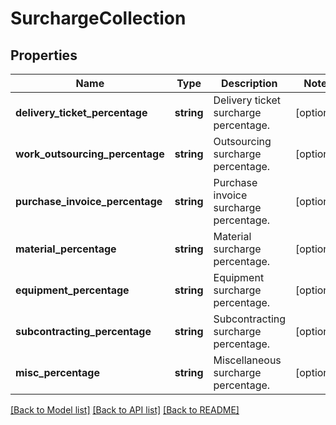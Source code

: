 # SurchargeCollection

## Properties
Name | Type | Description | Notes
------------ | ------------- | ------------- | -------------
**delivery_ticket_percentage** | **string** | Delivery ticket surcharge percentage. | [optional] 
**work_outsourcing_percentage** | **string** | Outsourcing surcharge percentage. | [optional] 
**purchase_invoice_percentage** | **string** | Purchase invoice surcharge percentage. | [optional] 
**material_percentage** | **string** | Material surcharge percentage. | [optional] 
**equipment_percentage** | **string** | Equipment surcharge percentage. | [optional] 
**subcontracting_percentage** | **string** | Subcontracting surcharge percentage. | [optional] 
**misc_percentage** | **string** | Miscellaneous surcharge percentage. | [optional] 

[[Back to Model list]](../README.md#documentation-for-models) [[Back to API list]](../README.md#documentation-for-api-endpoints) [[Back to README]](../README.md)


